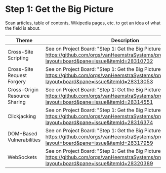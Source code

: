 # Step 1: Get the Big Picture

Scan articles, table of contents, Wikipedia pages, etc. to get an idea of what the field is about.

| Theme | Description |
| --- | --- |
| Cross-Site Scripting | See on Project Board: "Step 1: Get the Big Picture" at https://github.com/orgs/vanHeemstraSystems/projects/28/views/1?layout=board&pane=issue&itemId=28310732 |
| Cross-Site Request Forgery | See on Project Board: "Step 1: Get the Big Picture" at https://github.com/orgs/vanHeemstraSystems/projects/29/views/1?layout=board&pane=issue&itemId=28313053 |
| Cross-Origin Resource Sharing | See on Project Board: "Step 1: Get the Big Picture" at https://github.com/orgs/vanHeemstraSystems/projects/30/views/1?layout=board&pane=issue&itemId=28314551 |
| Clickjacking | See on Project Board: "Step 1: Get the Big Picture" at https://github.com/orgs/vanHeemstraSystems/projects/31/views/1?layout=board&pane=issue&itemId=28316374 |
| DOM-Based Vulnerabilities | See on Project Board: "Step 1: Get the Big Picture" at https://github.com/orgs/vanHeemstraSystems/projects/32/views/1?layout=board&pane=issue&itemId=28317959 |
| WebSockets | See on Project Board: "Step 1: Get the Big Picture" at https://github.com/orgs/vanHeemstraSystems/projects/33/views/1?layout=board&pane=issue&itemId=28320389 |
